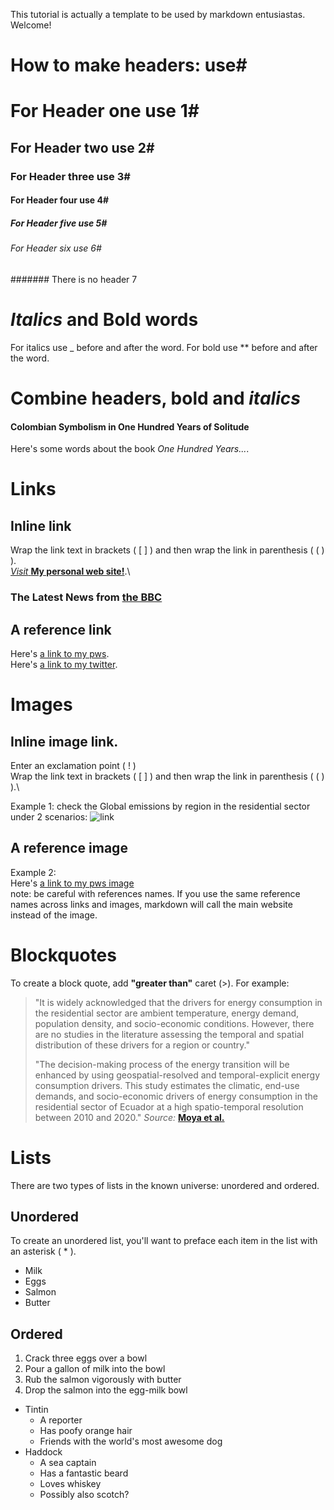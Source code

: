 This tutorial is actually a template to be used by markdown entusiastas. 
Welcome!

# How to make headers: use#

# For Header one use 1#
## For Header two use 2#
### For Header three use 3#
#### For Header four use 4#
##### For Header five use 5#
###### For Header six use 6#
####### There is no header 7

# _Italics_ and Bold words
For italics use _ before and after the word.
For bold use ** before and after the word.

# Combine headers, bold and _italics_
#### Colombian Symbolism in One Hundred Years of Solitude
Here's some words about the book _One Hundred Years..._.

# Links
## Inline link
Wrap the link text in brackets ( [ ] ) and then wrap the link in parenthesis ( ( ) ).\
[_Visit_ **My personal web site!**](https://www.diegomoya.me).\

### The Latest News from [the BBC](https://www.bbc.com/news)

## A reference link
Here's [a link to my pws][pws].\
Here's [a link to my twitter][twitter].

[pws]: https://www.diegomoya.me
[twitter]: https://twitter.com/dmoyaec

# Images
## Inline image link.
Enter an exclamation point ( ! )\
Wrap the link text in brackets ( [ ] ) and then wrap the link in parenthesis ( ( ) ).\

Example 1: check the Global emissions by region in the residential sector under 2 scenarios: ![link](https://diegomoya.me/wp-content/uploads/2022/06/Portfolio-1-Global-emissions-by-region-Residential-sector.jpeg)

## A reference image
Example 2:\
Here's [a link to my pws image][industry]\
note: be careful with references names. If you use the same reference names across links and images, markdown will call the main website instead of the image.

[industry]: https://diegomoya.me/wp-content/uploads/2022/06/Portfolio-6-India-industry-sector-Data-analysis-scaled.jpg

# Blockquotes
To create a block quote, add **"greater than"** caret (>). For example:
> "It is widely acknowledged that the drivers for energy consumption in the residential sector are ambient temperature, energy demand, population density, and socio-economic conditions. However, there are no studies in the literature assessing the temporal and spatial distribution of these drivers for a region or country."
> 
> "The decision-making process of the energy transition will be enhanced by using geospatial-resolved and temporal-explicit energy consumption drivers. This study estimates the climatic, end-use demands, and socio-economic drivers of energy consumption in the residential sector of Ecuador at a high spatio-temporal resolution between 2010 and 2020." _Source:_ [**Moya et al.**](https://www.sciencedirect.com/science/article/abs/pii/S0196890422004253)

# Lists
There are two types of lists in the known universe: unordered and ordered. 
## Unordered
To create an unordered list, you'll want to preface each item in the list with an asterisk ( * ).
* Milk
* Eggs
* Salmon
* Butter

## Ordered 
1. Crack three eggs over a bowl
2. Pour a gallon of milk into the bowl
3. Rub the salmon vigorously with butter
4. Drop the salmon into the egg-milk bowl


* Tintin
  * A reporter
  * Has poofy orange hair
  * Friends with the world's most awesome dog
* Haddock
  * A sea captain
  * Has a fantastic beard
  * Loves whiskey
   * Possibly also scotch?



